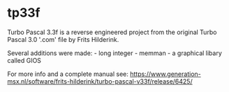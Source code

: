 # tp33f

Turbo Pascal 3.3f is a reverse engineered project from the original Turbo Pascal 3.0 '.com' file by Frits Hilderink.

Several additions were made:
    - long integer
    - memman
    - a graphical libary called GIOS

For more info and a complete manual see:
    https://www.generation-msx.nl/software/frits-hilderink/turbo-pascal-v33f/release/6425/

